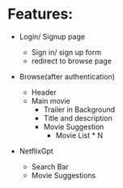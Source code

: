 # Features:

- Login/ Signup page
  - Sign in/ sign up form
  - redirect to browse page
- Browse(after authentication)

  - Header
  - Main movie
    - Trailer in Background
    - Title and description
    - Movie Suggestion
      - Movie List \* N

- NetflixGpt
  - Search Bar
  - Movie Suggestions
